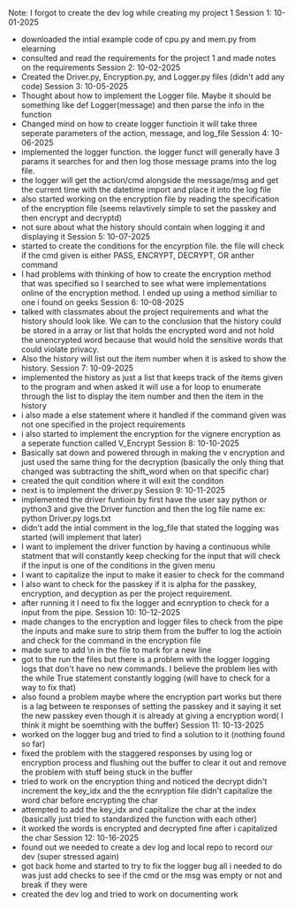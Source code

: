 Note: I forgot to create the dev log while creating my project 1
Session 1: 10-01-2025
- downloaded the intial example code of cpu.py and mem.py from elearning 
- consulted and read the requirements for the project 1 and made notes on the requirements
Session 2: 10-02-2025
- Created the Driver.py, Encryption.py, and Logger.py files (didn't add any code)
Session 3: 10-05-2025
- Thought about how to implement the Logger file. Maybe it should be something like def Logger(message) and then parse the info in the function
- Changed mind on how to create logger functioin it will take three seperate parameters of the action, message, and log_file
Session 4: 10-06-2025
- implemented the logger function. the logger funct will generally have 3 params it searches for and then log those message prams into the log file.
- the logger will get the action/cmd alongside the message/msg and get the current time with the datetime import and place it into the log file
- also started working on the encryption file by reading the specification of the encryption file (seems relavtively simple to set the passkey and then encrypt and decryptd)
- not sure about what the history should contain when logging it and displaying it
Session 5: 10-07-2025
- started to create the conditions for the encyrption file. the file will check if the cmd given is either PASS, ENCRYPT, DECRYPT, OR anther command
- I had problems with thinking of how to create the encryption method that was specified so I searched to see what were implementations online of the encryption method. I ended up using a method similiar to one i found on geeks
Session 6: 10-08-2025
- talked with classmates about the project requirements and what the history should look like. We can to the conclusion that the history could be stored in a array or list that holds the encrypted word and not hold the unencrypted word because that would hold the sensitive words that could violate privacy.
- Also the history will list out the item number when it is asked to show the history.
Session 7: 10-09-2025
- implemented the history as just a list that keeps track of the items given to the program and when asked it will use a for loop to enumerate through the list to display the item number and then the item in the history
- i also made a else statement where it handled if the command given was not one specified in the project requirements
- i also started to implement the encryption for the vignere encryption as a seperate function called V_Encrypt
Session 8: 10-10-2025
- Basically sat down and powered through in making the v encryption and just used the same thing for the decryption (basically the only thing that changed was subtracting the shift_word when on that specific char)
- created the quit condition where it will exit the conditon 
- next is to implement the driver.py 
Session 9: 10-11-2025
- implemented the driver funtioin by first have the user say python or python3 and give the Driver function and then the log file name ex: python Driver.py logs.txt
- didn't add the intial comment in the log_file that stated the logging was started (will implement that later)
- I want to implement the driver function by having a continuous while statment that will constantly keep checking for the input that will check if the input is one of the conditions in the given menu
- I want to capitalize the input to make it easier to check for the command 
- I also want to check for the passkey if it is alpha for the passkey, encryption, and decyption as per the project requirement.
- after running it I need to fix the logger and ecnryption to check for a input from the pipe.
Session 10: 10-12-2025
- made changes to the encryption and logger files to check from the pipe the inputs and make sure to strip them from the buffer to log the actioin and check for the command in the encryption file
- made sure to add \n in the file to mark for a new line
- got to the run the files but there is a problem with the logger logging logs that don't have no new commands. I believe the problem lies with the while True statement constantly logging (will have to check for a way to fix that)
- also found a problem maybe where the encryption part works but there is a lag between te responses of setting the passkey and it saying it set the new passkey even though it is already at giving a encryption word( I think it might be soemthing with the buffer)
Session 11: 10-13-2025
- worked on the logger bug and tried to find a solution to it (nothing found so far)
- fixed the problem with the staggered responses by using log or encryption process and flushing out the buffer to clear it out and remove the problem with stuff being stuck in the buffer
- tried to work on the encryption thing and noticed the decrypt didn't increment the key_idx and the the ecnryption file didn't capitalize the word char before encrypting the char
- attempted to add the key_idx and capitalize the char at the index (basically just tried to standardized the function with each other)
- it worked the words is encrypted and decrypted fine after i capitalized the char
Session 12: 10-16-2025
- found out we needed to create a dev log and local repo to record our dev (super stressed again)
- got back home and started to try to fix the logger bug all i needed to do was just add checks to see if the cmd or the msg was empty or not and break if they were
- created the dev log and tried to work on documenting work



